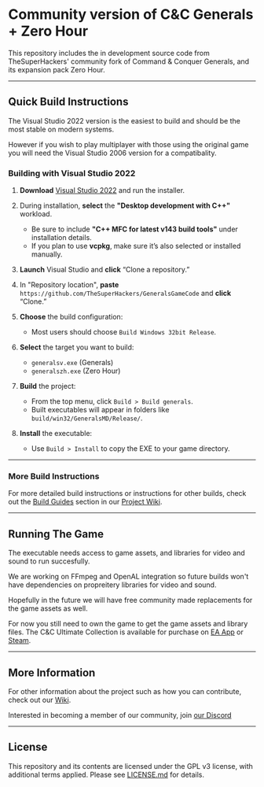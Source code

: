 # Community version of C&C Generals + Zero Hour

This repository includes the in development source code from TheSuperHackers' community fork of Command & Conquer Generals, and its expansion pack Zero Hour.

---

## Quick Build Instructions

The Visual Studio 2022 version is the easiest to build and should be the most stable on modern systems.

However if you wish to play multiplayer with those using the original game you will need the Visual Studio 2006 version for a compatibality.


### Building with Visual Studio 2022

1. **Download** [Visual Studio 2022](https://visualstudio.microsoft.com/) and run the installer.
2. During installation, **select** the **"Desktop development with C++"** workload.

   * Be sure to include **"C++ MFC for latest v143 build tools"** under installation details.
   * If you plan to use **vcpkg**, make sure it’s also selected or installed manually.
3. **Launch** Visual Studio and **click** “Clone a repository.”
4. In "Repository location", **paste** `https://github.com/TheSuperHackers/GeneralsGameCode` and **click** “Clone.”
5. **Choose** the build configuration:

   * Most users should choose `Build Windows 32bit Release`.
6. **Select** the target you want to build:

   * `generalsv.exe` (Generals)
   * `generalszh.exe` (Zero Hour)
7. **Build** the project:

   * From the top menu, click `Build > Build generals`.
   * Built executables will appear in folders like `build/win32/GeneralsMD/Release/`.
8. **Install** the executable:

   * Use `Build > Install` to copy the EXE to your game directory.
---

### More Build Instructions
For more detailed build instructions or instructions for other builds, check out the [Build Guides](https://github.com/TheSuperHackers/GeneralsGameCode/wiki/build_guides) section in our [Project Wiki](https://github.com/TheSuperHackers/GeneralsGameCode/wiki).

---
## Running The Game

The executable needs access to game assets, and libraries for video and sound to run succesfully.

We are working on FFmpeg and OpenAL integration so future builds won't have dependencies on propreitery libraries for video and sound.

Hopefully in the future we will have free community made replacements for the game assets as well. 

For now you still need to own the game to get the game assets and library files. The C&C Ultimate Collection is available for purchase on [EA App](https://www.ea.com/en-gb/games/command-and-conquer/command-and-conquer-the-ultimate-collection/buy/pc) or [Steam](https://store.steampowered.com/bundle/39394/Command__Conquer_The_Ultimate_Collection/).

---

## More Information

For other information about the project such as how you can contribute, check out our [Wiki](https://github.com/TheSuperHackers/GeneralsGameCode/wiki). 

Interested in becoming a member of our community, join [our Discord](https://discord.gg/MBZ7xSsDTs)

---

## License

This repository and its contents are licensed under the GPL v3 license, with additional terms applied. Please see [LICENSE.md](LICENSE.md) for details.

